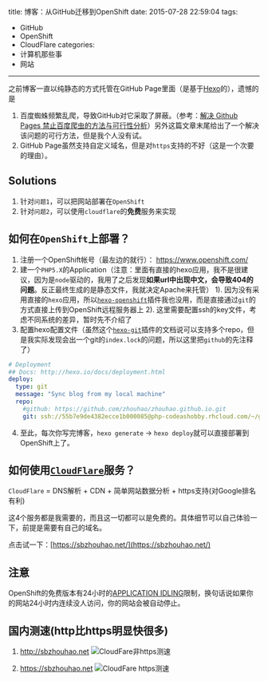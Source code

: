 title: 博客：从GitHub迁移到OpenShift
date: 2015-07-28 22:59:04
tags:
 - GitHub
 - OpenShift
 - CloudFlare
categories:
 - 计算机那些事
 - 网站
---
之前博客一直以纯静态的方式托管在GitHub Page里面（是基于[Hexo](https://hexo.io/)的），遗憾的是

1. 百度蜘蛛频繁乱爬，导致GitHub对它采取了屏蔽。（参考：[解决 Github Pages 禁止百度爬虫的方法与可行性分析](http://jerryzou.com/posts/feasibility-of-allowing-baiduSpider-for-Github-Pages/)）另外这篇文章末尾给出了一个解决该问题的可行方法，但是我个人没有试。
2. GitHub Page虽然支持自定义域名，但是对`https`支持的不好（这是一个次要的理由）。

<!-- more -->
## Solutions
1. 针对`问题1`，可以把网站部署在`OpenShift`
2. 针对`问题2`，可以使用`cloudflare`的**免费**服务来实现

## 如何在`OpenShift`上部署？
1. 注册一个OpenShift帐号（最左边的就行）： https://www.openshift.com/
2. 建一个`PHP5.X`的Application（注意：里面有直接的hexo应用，我不是很建议，因为是`node`驱动的，我用了之后发现**如果url中出现中文，会导致404的问题**。反正最终生成的是静态文件，我就决定Apache来托管）
    1). 因为没有采用直接的`hexo`应用，所以[`hexo-openshift`](https://github.com/hexojs/hexo-deployer-openshift)插件我也没用，而是直接通过`git`的方式直接上传到OpenShift远程服务器上
    2). 这里需要配置ssh的key文件，考虑不同系统的差异，暂时先不介绍了
3. 配置hexo配置文件（虽然这个[`hexo-git`](https://github.com/hexojs/hexo-deployer-git)插件的文档说可以支持多个repo，但是我实际发现会出一个git的`index.lock`的问题，所以这里把`github`的先注释了）
```yml
# Deployment
## Docs: http://hexo.io/docs/deployment.html
deploy:
  type: git
  message: "Sync blog from my local machine"
  repo:
    #github: https://github.com/zhouhao/zhouhao.github.io.git
    git: ssh://55b7e9de4382ecce1b000085@php-codeashobby.rhcloud.com/~/git/php.git/
```
4. 至此，每次你写完博客，`hexo generate` -> `hexo deploy`就可以直接部署到OpenShift上了。

## 如何使用[`CloudFlare`](https://www.cloudflare.com/)服务？
`CloudFlare` = DNS解析 + CDN + 简单网站数据分析 + https支持(对Google排名有利)

这4个服务都是我需要的，而且这一切都可以是免费的。具体细节可以自己体验一下，前提是需要有自己的域名。

点击试一下：[https://sbzhouhao.net/](https://sbzhouhao.net/)

## 注意
OpenShift的免费版本有24小时的[APPLICATION IDLING](https://www.openshift.com/products/pricing/plan-comparison)限制，换句话说如果你的网站24小时内连续没人访问，你的网站会被自动停止。

## 国内测速(http比https明显快很多)
1. http://sbzhouhao.net
![CloudFare非https测速](/img/blog/openshift/1.png "CloudFare非https测速")

2. https://sbzhouhao.net
![CloudFare https测速](/img/blog/openshift/2.png "CloudFare https测速")
